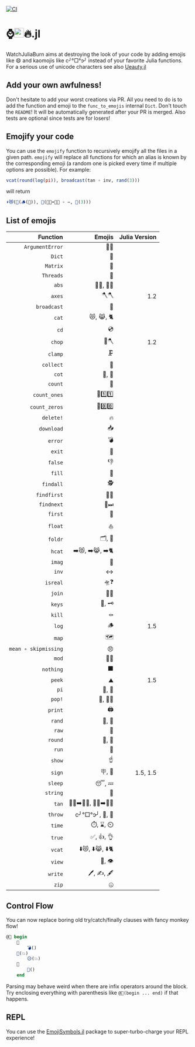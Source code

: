 [![CI](https://github.com/theogf/WatchJuliaBurn.jl/actions/workflows/CI.yml/badge.svg)](https://github.com/theogf/WatchJuliaBurn.jl/actions/workflows/CI.yml)
# ⌚<img src="https://raw.githubusercontent.com/JuliaLang/julia/🖐️/doc/src/assets/julia.ico" height="26"/>🔥.jl

WatchJuliaBurn aims at destroying the look of your code by adding emojis like :smile: and kaomojis like c╯°□°ↄ╯ instead of your favorite Julia functions.
For a serious use of unicode characters see also [Ueauty.jl](https://gitlab.com/ExpandingMan/Ueauty.jl)

## Add your own awfulness!

Don't hesitate to add your worst creations via PR. All you need to do is to add the function and emoji to the `func_to_emojis` internal `Dict`. Don't touch the `README`!
It will be automatically generated after your PR is merged. Also tests are optional since tests are for losers!

## Emojify your code

You can use the `emojify` function to recursively emojify all the files in a given path. `emojify` will replace all functions for which an alias is known
by the corresponding emoji (a random one is picked every time if multiple options are possible).
For example:

```julia
vcat(round(log(pi)), broadcast(tan ∘ inv, rand(3)))
```

will return

```julia
⬇️😻(🔵(🪵(🥧)), 📡(👩🏻➡️👩🏽 ∘ ↔, 🎰(3)))
```

## List of emojis

|             Function |         Emojis | Julia Version |
| --------------------:| --------------:| -------------:|
|      `ArgumentError` |             💬🚨 |               |
|               `Dict` |              📖 |               |
|             `Matrix` |              🔢 |               |
|            `Threads` |              🧵 |               |
|                `abs` |         👔💪, 🎽💪 |               |
|               `axes` |             🪓🪓 |           1.2 |
|          `broadcast` |              📡 |               |
|                `cat` |        😻, 😹, 🐈 |               |
|                 `cd` |              💿 |               |
|               `chop` |             🌳🪓 |           1.2 |
|              `clamp` |             🗜️ |               |
|            `collect` |              🧺 |               |
|                `cot` |           🧥, 🥼 |               |
|              `count` |              🧮 |               |
|         `count_ones` |        🧮1️⃣1️⃣ |               |
|        `count_zeros` |        🧮0️⃣0️⃣ |               |
|            `delete!` |              🔥 |               |
|           `download` |              📥 |               |
|              `error` |              💣 |               |
|               `exit` |              🚪 |               |
|              `false` |              👎 |               |
|               `fill` |              🚰 |               |
|            `findall` |             🕵️ |               |
|          `findfirst` |             🔎🥇 |               |
|           `findnext` |             🔎⏭ |               |
|              `first` |              🥇 |               |
|              `float` |             ⛵️ |               |
|              `foldr` |           🗂, 📁 |               |
|               `hcat` |  ➡️😻, ➡️😹, ➡️🐈 |               |
|               `imag` |              🔮 |               |
|                `inv` |              ↔ |               |
|             `isreal` |             🛸❓ |               |
|               `join` |             🚪🚶 |               |
|               `keys` |           🔑, 🗝 |               |
|               `kill` |             ⚰️ |               |
|                `log` |              🪵 |           1.5 |
|                `map` |              🗺 |               |
| `mean ∘ skipmissing` |              😠 |               |
|                `mod` |             🛵🔧 |               |
|            `nothing` |              ⬛ |               |
|               `peek` |             ⛰️ |           1.5 |
|                 `pi` |           🥧, 🍰 |               |
|               `pop!` |          🍾, 🏹🎈 |               |
|              `print` |             🖨️ |               |
|               `rand` |           🎰, 🎲 |               |
|                `raw` |              🥩 |               |
|              `round` |           🎠, 🔵 |               |
|                `run` |              🏃 |               |
|               `show` |             ☝️ |               |
|               `sign` |           🪧, 🚏 |      1.5, 1.5 |
|              `sleep` |           😴, 💤 |               |
|             `string` |              🎻 |               |
|                `tan` | 🧑🏻➡️🧑🏽, 👩🏻➡️👩🏽 |               |
|              `throw` |  c╯°□°ↄ╯, 🤮, 🚮 |               |
|               `time` |      ⏱️, ⌛, ⏲️ |               |
|               `true` |        ✅, 👍, 👌 |               |
|               `vcat` |  ⬇️😻, ⬇️😹, ⬇️🐈 |               |
|               `view` |          👀, 👁️ |               |
|              `write` |     🖊️, ✍️, 🖋️ |               |
|                `zip` |              🤐 |               |
## Control Flow
You can now replace boring old try/catch/finally clauses with fancy monkey flow!

```julia
@🐒 begin
    🙈
    	💣()
    🙊(💥)
    	😥(💥)
    🙉
    	🍌()
    end
```

Parsing may behave weird when there are infix operators around the block. Try enclosing everything with parenthesis like `@🐒(begin ... end)` if that happens.

## REPL

You can use the [EmojiSymbols.jl](https://github.com/wookay/EmojiSymbols.jl) package to super-turbo-charge your REPL experience!
